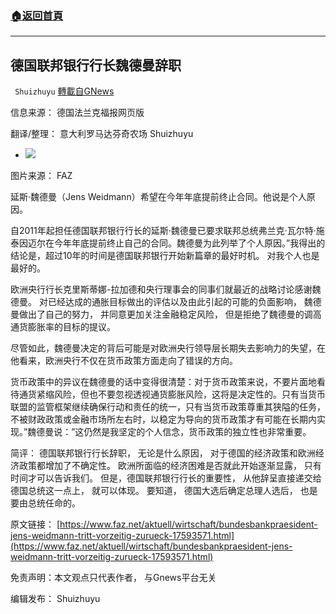 ###  [:house:返回首頁](https://github.com/ourhimalayas/txt)
---


## 德国联邦银行行长魏德曼辞职
` Shuizhuyu` [轉載自GNews](https://gnews.org/zh-hans/1606087/)

信息来源： 德国法兰克福报网页版

翻译/整理： 意大利罗马达芬奇农场 Shuizhuyu

- ![](https://assets.gnews.org/wp-content/uploads/2021/10/jens-weidmann.jpg)


图片来源： FAZ

延斯·魏德曼（Jens Weidmann）希望在今年年底提前终止合同。他说是个人原因。

自2011年起担任德国联邦银行行长的延斯·魏德曼已要求联邦总统弗兰克·瓦尔特·施泰因迈尔在今年年底提前终止自己的合同。魏德曼为此列举了个人原因。”我得出的结论是，超过10年的时间是德国联邦银行开始新篇章的最好时机。 对我个人也是最好的。

欧洲央行行长克里斯蒂娜-拉加德和央行理事会的同事们就最近的战略讨论感谢魏德曼。 对已经达成的通胀目标做出的评估以及由此引起的可能的负面影响， 魏德曼做出了自己的努力， 并同意更加关注金融稳定风险， 但是拒绝了魏德曼的调高通货膨胀率的目标的提议。

尽管如此，魏德曼决定的背后可能是对欧洲央行领导层长期失去影响力的失望，在他看来，欧洲央行不仅在货币政策方面走向了错误的方向。

货币政策中的异议在魏德曼的话中变得很清楚：对于货币政策来说，不要片面地看待通货紧缩风险，但也不要忽视透视通货膨胀风险，这将是决定性的。只有当货币联盟的监管框架继续确保行动和责任的统一，只有当货币政策尊重其狭隘的任务，不被财政政策或金融市场所左右时，以稳定为导向的货币政策才有可能在长期内实现。”魏德曼说：”这仍然是我坚定的个人信念，货币政策的独立性也非常重要。

简评： 德国联邦银行行长辞职， 无论是什么原因， 对于德国的经济政策和欧洲经济政策都增加了不确定性。 欧洲所面临的经济困难是否就此开始逐渐显露， 只有时间才可以告诉我们。 但是，德国联邦银行行长的重要性， 从他辞呈直接递交给德国总统这一点上， 就可以体现。 要知道， 德国大选后确定总理人选后， 也是要由总统任命的。

原文链接： [https://www.faz.net/aktuell/wirtschaft/bundesbankpraesident-jens-weidmann-tritt-vorzeitig-zurueck-17593571.html](https://www.faz.net/aktuell/wirtschaft/bundesbankpraesident-jens-weidmann-tritt-vorzeitig-zurueck-17593571.html)

免责声明：本文观点只代表作者， 与Gnews平台无关

编辑发布： Shuizhuyu

